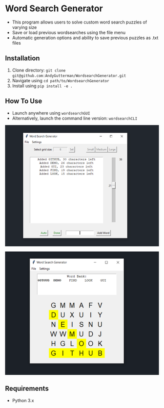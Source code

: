 # Word Search Generator

- This program allows users to solve custom word search puzzles of varying size
- Save or load previous wordsearches using the file menu
- Automatic generation options and ability to save previous puzzles as .txt files

## Installation
1. Clone directory: `git clone git@github.com:AndyGutterman/WordsearchGenerator.git`
2. Navigate using `cd path/to/WordsearchGenerator`
3. Install using `pip install -e .`

## How To Use
   - Launch anywhere using `wordsearchGUI`
   - Alternatively, launch the command line version:  `wordsearchCLI`
     
![image_01 failed to load](https://raw.githubusercontent.com/AndyGutterman/WordsearchGenerator/195f224aeeba2ce549a9acd0f7e684171eb94eb7/demo_images/image_01.png "Select a size and enter words")

![image_02 failed to load](https://raw.githubusercontent.com/AndyGutterman/WordsearchGenerator/195f224aeeba2ce549a9acd0f7e684171eb94eb7/demo_images/image_02.png "Generate and search")


## Requirements
- Python 3.x
